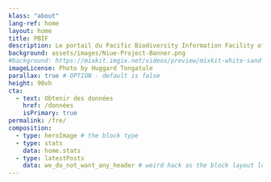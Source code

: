 ```yaml
---
klass: "about"
lang-ref: home
layout: home
title: PBIF
description: Le portail du Pacific Biodiversity Information Facility offre des données sur la biodiversité du Pacifique, disponible sur le site du GBIF.
background: assets/images/Niue-Project-Banner.png
#background: https://mixkit.imgix.net/videos/preview/mixkit-white-sand-beach-and-palm-trees-1564-0.jpg?w=1200&h=630&fit=crop
imageLicense: Photo by Huggard Tongatule
parallax: true # OPTION - default is false
height: 90vh
cta:
  - text: Obtenir des données
    href: /données
    isPrimary: true
permalink: /fre/
composition:
  - type: heroImage # the block type
  - type: stats
    data: home.stats
  - type: latestPosts
    data: we_do_not_want_any_header # weird hack as the block layout looks for a data element and falls back to the page if none is present
---
```


